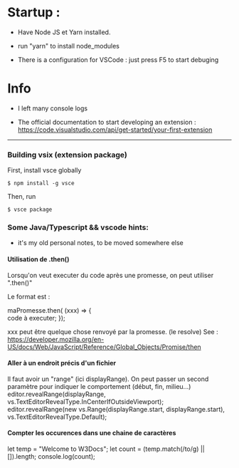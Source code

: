 



# Startup : 

- Have Node JS et Yarn installed. 

- run "yarn" to install node_modules

- There is a configuration for VSCode : just press F5 to start debuging 


# Info

- I left many console logs

- The official documentation to start developing an extension :
https://code.visualstudio.com/api/get-started/your-first-extension

-----------------------------------------------------------------------------------------------------------

### Building vsix (extension package)

First, install vsce globally
```
$ npm install -g vsce
```

Then, run 
```
$ vsce package
```





### Some Java/Typescript && vscode hints: 

- it's my old personal notes, to be moved somewhere else

#### Utilisation de .then()

Lorsqu'on veut executer du code après une promesse, on peut utiliser ".then()"

Le format est :

maPromesse.then( (xxx) =>  {     
    code à executer;
});

xxx peut être quelque chose renvoyé par la promesse. (le resolve)
See : https://developer.mozilla.org/en-US/docs/Web/JavaScript/Reference/Global_Objects/Promise/then



#### Aller à un endroit précis d'un fichier

Il faut avoir un "range" (ici displayRange). On peut passer un second paramètre pour indiquer le comportement (début, fin, milieu...)
editor.revealRange(displayRange, vs.TextEditorRevealType.InCenterIfOutsideViewport);
editor.revealRange(new vs.Range(displayRange.start, displayRange.start), vs.TextEditorRevealType.Default);


#### Compter les occurences dans une chaine de caractères

let temp = "Welcome to W3Docs";
let count = (temp.match(/to/g) || []).length;
console.log(count);